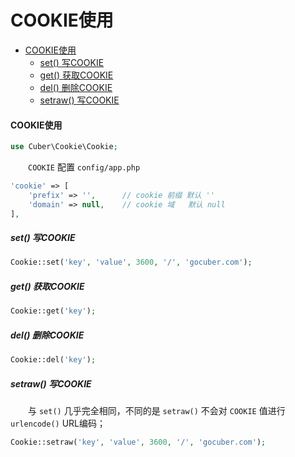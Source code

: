 # COOKIE使用

- [COOKIE使用](#use)
    - [set() 写COOKIE](#set)
    - [get() 获取COOKIE](#get)
    - [del() 删除COOKIE](#del)
    - [setraw() 写COOKIE](#setraw)

#### <a name="set">COOKIE使用</a>

```php
use Cuber\Cookie\Cookie;
```

　　`COOKIE` 配置 `config/app.php`

```php
'cookie' => [
    'prefix' => '',      // cookie 前缀 默认 ''
    'domain' => null,    // cookie 域   默认 null
],
```

##### <a name="set">set() 写COOKIE</a>
```php
Cookie::set('key', 'value', 3600, '/', 'gocuber.com');
```

##### <a name="get">get() 获取COOKIE</a>
```php
Cookie::get('key');
```

##### <a name="del">del() 删除COOKIE</a>
```php
Cookie::del('key');
```

##### <a name="setraw">setraw() 写COOKIE</a>
　　与 `set()` 几乎完全相同，不同的是 `setraw()` 不会对 `COOKIE` 值进行 `urlencode()` URL编码；
```php
Cookie::setraw('key', 'value', 3600, '/', 'gocuber.com');
```

<br><br><br><br><br>
